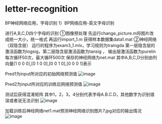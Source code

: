 # letter-recognition
BP神经网络应用，字母识别
1）BP网络应用-英文字母识别

进行A,B,C,D四个字母的识别
①图像预处理
先运行change_picture.m将图片改成统一大小，统一格式
再运行import_1.m 获得样本数据集data1.mat
②神经网络（双隐含层）
运行的程序为exam3_1.mlx，学习规则为traingda
第一层隐含层的激活函数为logsig，第二层隐含层激活函数为tansig ，
输出层激活函数为purelin 
每次循环50次，最大循环500次
保存的神经网络为net.mat
其中A,B,C,D分别由列向量[1 0 0 0],[0 1 0 0],[0 0 1 0],[0 0 0 1]表示

Pred1为input所对应的初始网络预测值
![image](https://user-images.githubusercontent.com/92127845/160222023-350225c2-7eb7-434e-957d-647649049185.png)

Pred2为input所对应的训练后网络预测值
![image](https://user-images.githubusercontent.com/92127845/160222024-ae4075fd-c868-4c7d-b110-42ba91d67aba.png)

测试后获得混淆矩阵
其中1，2，3，4分别代表字母A.B.C.D，其他数字为识别错误或者说无法识别
![image](https://user-images.githubusercontent.com/92127845/160222029-02e76337-e96b-4934-b330-801863e9d986.png)

加载训练后神经网络net1.mat预测神经网络识别图片7.jpg对应的输出情况
![image](https://user-images.githubusercontent.com/92127845/160222030-4247eccf-32b4-4790-93bf-2c262b8bc3c1.png)

